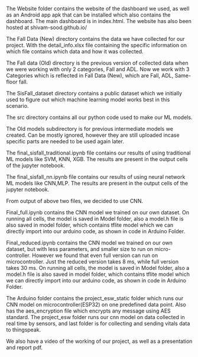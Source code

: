 The Website folder contains the website of the dashboard we used, as well as an Android app apk that can be installed which also contains the dashboard. The main dashboard is in index.html. The website has also been hosted at shivam-sood.github.io/

The Fall Data (New) directory contains the data we have collected for our project. With the detail_info.xlsx file containing the specific information on which file contains which data and how it was collected.

The Fall data (Old) directory is the previous version of collected data when we were working with only 2 categories, Fall and ADL. Now we work with 3 Categories which is reflected in Fall Data (New), which are Fall, ADL, Same-floor fall.

The SisFall_dataset directory contains a public dataset which we initially used to figure out which machine learning model works best in this scenario.

The src directory contains all our python code used to make our ML models.

The Old models subdirectory is for previous intermediate models we created. Can be mostly ignored, however they are still uploaded incase specific parts are needed to be used again later.

The final_sisfall_traditional.ipynb file contains our results of using traditional ML models like SVM, KNN, XGB. The results are present in the output cells of the jupyter notebook.

The final_sisfall_nn.ipynb file contains our results of using neural network ML models like CNN,MLP. The results are present in the output cells of the jupyter notebook.

From output of above two files, we decided to use CNN.

Final_full.ipynb contains the CNN model we trained on our own dataset. On running all cells, the model is saved in Model folder, also a model.h file is also saved in model folder, which contains tflite model which we can directly import into our arduino code, as shown in code in Arduino Folder.

Final_reduced.ipynb contains the CNN model we trained on our own dataset, but with less parameters, and smaller size to run on micro-controller. However we found that even full version can run on microcontroller. Just the reduced version takes 8 ms, while full version takes 30 ms. On running all cells, the model is saved in Model folder, also a model.h file is also saved in model folder, which contains tflite model which we can directly import into our arduino code, as shown in code in Arduino Folder.

The Arduino folder contains the project_esw_static folder which runs our CNN model on microcontroller(ESP32) on one predefined data point. Also has the aes_encryption file which encrypts any message using AES standard.
The project_esw folder runs our cnn model on data collected in real time by sensors, and last folder is for collecting and
sending vitals data to thingspeak.

We also have a video of the working of our project, as well as a presentation and report pdf.